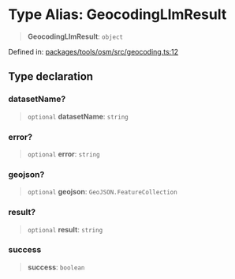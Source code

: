 # Type Alias: GeocodingLlmResult

> **GeocodingLlmResult**: `object`

Defined in: [packages/tools/osm/src/geocoding.ts:12](https://github.com/GeoDaCenter/openassistant/blob/bf312b357cb340f1f76fa8b62441fb39bcbce0ce/packages/tools/osm/src/geocoding.ts#L12)

## Type declaration

### datasetName?

> `optional` **datasetName**: `string`

### error?

> `optional` **error**: `string`

### geojson?

> `optional` **geojson**: `GeoJSON.FeatureCollection`

### result?

> `optional` **result**: `string`

### success

> **success**: `boolean`
